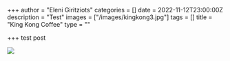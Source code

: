 +++
author = "Eleni Giritziots"
categories = []
date = 2022-11-12T23:00:00Z
description = "Test"
images = ["/images/kingkong3.jpg"]
tags = []
title = "King Kong Coffee"
type = ""

+++
test post

![](/images/kingkong3.jpg)